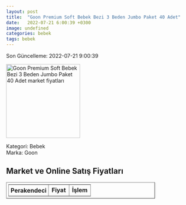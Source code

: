 ```yaml
---
layout: post
title:  "Goon Premium Soft Bebek Bezi 3 Beden Jumbo Paket 40 Adet"
date:   2022-07-21 6:00:39 +0300
image: undefined
categories: bebek
tags: bebek
---
```


Son Güncelleme: 2022-07-21 9:00:39

<img src="undefined" width="200" alt="Goon Premium Soft Bebek Bezi 3 Beden Jumbo Paket 40 Adet market fiyatları" />

Kategori: Bebek
<br />
Marka: Goon

<h2>Market ve Online Satış Fiyatları</h2>

<table border="1" style="padding: 5px;width:80%;">
  <tr>
    <td style="padding: 5px;"><strong>Perakendeci</strong></td>
    <td><strong>Fiyat</strong></td>
    <td><strong>İşlem</strong></td>
  </tr>
  
</table>

